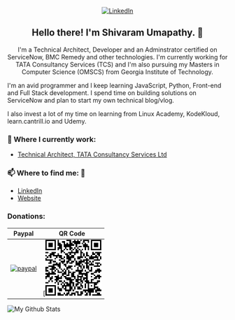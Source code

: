 <p align="center">
	<a href="https://www.linkedin.com/in/shivaramumapathy"><img src="https://img.shields.io/badge/LinkedIn--_.svg?style=social&logo=linkedin" alt="LinkedIn"></a>
</p>

<h2 align="center">Hello there! I'm Shivaram Umapathy. 👋 </h2>
<p align="center">I'm a Technical Architect, Developer and an Adminstrator certified on ServiceNow, BMC Remedy and other technologies.
I'm currently working for TATA Consultancy Services (TCS) and I'm also pursuing my Masters in Computer Science (OMSCS) from Georgia Institute of Technology.

I'm an avid programmer and I keep learning JavaScript, Python, Front-end and Full Stack development. I spend time on building solutions on ServiceNow and plan to start my own technical blog/vlog.

I also invest a lot of my time on learning from Linux Academy, KodeKloud, learn.cantrill.io and Udemy.</p>

### 💼 Where I currently work:
- [Technical Architect, TATA Consultancy Services Ltd](https://tcs.com/)

### 📫 Where to find me: 🔗
- [LinkedIn](https://linkedin.com/in/shivaramumapathy)
- [Website](https://shivaramumapathy.com)

### Donations:

| Paypal | QR Code |
| ------ | ------- |
| [![paypal](https://www.paypalobjects.com/en_US/i/btn/btn_donateCC_LG.gif)](https://www.paypal.com/cgi-bin/webscr?cmd=_donations&business=PHMPE6PV5TZE4&currency_code=USD) |  <center>[![](https://github.com/shivaramumapathy/shivaramumapathy/blob/main/QR%20Code.png)</center> |


![My Github Stats](https://github-readme-stats.vercel.app/api?username=shivaramumapathy&show_icons=true&theme=radical)

